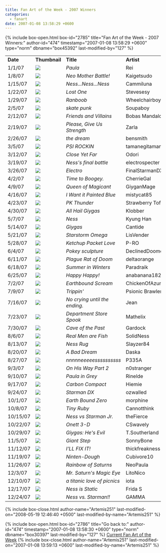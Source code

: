 ```yaml
---
title: Fan Art of the Week - 2007 Winners
categories:
  - fanart
date: 2007-01-08 13:58:29 +0600
---
```

{% include box-open.html box-id="2785" title="Fan Art of the Week - 2007 Winners:" author-id="474" timestamp="2007-01-08 13:58:29 +0600" type="norm" dbname="box45392" last-modified-by="127" %}
<table border="0">

<tr>
<td width="80"><b>Date</b></td>
<td width="100"><b>Thumbnail</b></td>
<td width="200"><b>Title</b></td>
<td width="200"><b>Artist</b></td>
</tr>

<tr>
<td width="80">1/1/07</td>
<td width="100"><a href="http://starmen.net/vote/vote.php?id=2750"><img src="http://files.fobby.net/0000/0abe/paula_ness.jpg.thumb.gif" border="0" /></a></td>
<td width="200"><i>Paula</i></td>
<td width="200">Rei</td>
</tr>

<tr>
<td width="80">1/8/07</td>
<td width="100"><a href="http://starmen.net/vote/vote.php?id=16271"><img src="http://files.fobby.net/0000/3f8f/barbot%20appeared%20copy.jpg.thumb.gif" border="0" /></a></td>
<td width="200"><i>Neo Mother Battle!</i></td>
<td width="200">Kaigetsudo</td>
</tr>

<tr>
<td width="80">1/15/07</td>
<td width="100"><a href="http://starmen.net/vote/vote.php?id=582"><img src="http://files.fobby.net/0000/0246/nessnessness_2004-07-28.jpg.thumb.gif" border="0" /></a></td>
<td width="200"><i>Ness...Ness...Ness</i></td>
<td width="200">Cammiluna</td>
</tr>

<tr>
<td width="80">1/22/07</td>
<td width="100"><a href="http://starmen.net/vote/vote.php?id=12860"><img src="http://files.fobby.net/0000/323c/lostmind.png.thumb.gif" border="0" /></a></td>
<td width="200"><i>Lost One</i></td>
<td width="200">Stevesesy</td>
</tr>

<tr>
<td width="80">1/29/07</td>
<td width="100"><a href="http://starmen.net/vote/vote.php?id=11352"><img src="http://files.fobby.net/0000/2c58/Wheelchairboy%20-%20Ranboob.jpg.thumb.gif" border="0" /></a></td>
<td width="200"><i>Ranboob</i></td>
<td width="200">Wheelchairboy</td>
</tr>

<tr>
<td width="80">2/5/07</td>
<td width="100"><a href="http://starmen.net/vote/vote.php?id=16723"><img src="http://files.fobby.net/0000/4153/skatepunkPS.jpg.thumb.gif" border="0" /></a></td>
<td width="200"><i>skate punk</i></td>
<td width="200">Soupaboy</td>
</tr>

<tr>
<td width="80">2/12/07</td>
<td width="100"><a href="http://starmen.net/vote/vote.php?id=16788"><img src="http://files.fobby.net/0000/4194/earthboundguys.jpg.thumb.gif" border="0" /></a></td>
<td width="200"><i>Friends and Villains</i></td>
<td width="200">Bobas Mandalore</td>
</tr>

<tr>
<td width="80">2/19/07</td>
<td width="100"><a href="http://starmen.net/vote/vote.php?id=16824"><img src="http://files.fobby.net/0000/41b8/Earthboundplease.JPG.thumb.gif" border="0" /></a></td>
<td width="200"><i>Please, Give Us Strength</i></td>
<td width="200">Zarla</td>
</tr>

<tr>
<td width="80">2/26/07</td>
<td width="100"><a href="http://starmen.net/vote/vote.php?id=16902"><img src="http://files.fobby.net/0000/4206/Picture2%20005.jpg.thumb.gif" border="0" /></a></td>
<td width="200"><i>the dream</i></td>
<td width="200">bensmith</td>
</tr>

<tr>
<td width="80">3/5/07</td>
<td width="100"><a href="http://starmen.net/vote/vote.php?id=16922"><img src="http://files.fobby.net/0000/421a/PSI%20Rockin.jpg.thumb.gif" border="0" /></a></td>
<td width="200"><i>PSI ROCKIN</i></td>
<td width="200">tamanegitamanegi</td>
</tr>

<tr>
<td width="80">3/12/07</td>
<td width="100"><a href="http://starmen.net/vote/vote.php?id=13093"><img src="http://files.fobby.net/0000/3325/closeyetfar.jpg.thumb.gif" border="0" /></a></td>
<td width="200"><i>Close Yet Far</i></td>
<td width="200">Odori</td>
</tr>

<tr>
<td width="80">3/19/07</td>
<td width="100"><a href="http://starmen.net/vote/vote.php?id=12782"><img src="http://files.fobby.net/0000/31ee/giygasnes.jpg.thumb.gif" border="0" /></a></td>
<td width="200"><i>Ness's final battle</i></td>
<td width="200">electrospecter</td>
</tr>

<tr>
<td width="80">3/26/07</td>
<td width="100"><a href="http://starmen.net/vote/vote.php?id=17124"><img src="http://files.fobby.net/0000/42e4/electro.jpg.thumb.gif" border="0" /></a></td>
<td width="200"><i>Electro</i></td>
<td width="200">FinalStarmanDX</td>
</tr>

<tr>
<td width="80">4/2/07</td>
<td width="100"><a href="http://starmen.net/vote/vote.php?id=15802"><img src="http://files.fobby.net/0000/3dba/boogeytent2.jpg.thumb.gif" border="0" /></a></td>
<td width="200"><i>Time to Boogey.</i></td>
<td width="200">CherrieGal</td>
</tr>

<tr>
<td width="80">4/9/07</td>
<td width="100"><a href="http://starmen.net/vote/vote.php?id=17216"><img src="http://files.fobby.net/0000/4340/Queen_Mary.jpg.thumb.gif" border="0" /></a></td>
<td width="200"><i>Queen of Magicant</i></td>
<td width="200">GiyganMage</td>
</tr>

<tr>
<td width="80">4/16/07</td>
<td width="100"><a href="http://starmen.net/vote/vote.php?id=17228"><img src="http://files.fobby.net/0000/434c/Insane%20Cultist.jpg.thumb.gif" border="0" /></a></td>
<td width="200"><i>I Want it Painted Blue</i></td>
<td width="200">mistycat85</td>
</tr>

<tr>
<td width="80">4/23/07</td>
<td width="100"><a href="http://starmen.net/vote/vote.php?id=12537"><img src="http://files.fobby.net/0000/30f9/pkthunder.png.thumb.gif" border="0" /></a></td>
<td width="200"><i>PK Thunder</i></td>
<td width="200">Strawberry Tofu</td>
</tr>

<tr>
<td width="80">4/30/07</td>
<td width="100"><a href="http://starmen.net/vote/vote.php?id=11957"><img src="http://files.fobby.net/0000/2eb5/giygasbaddies.jpg.thumb.gif" border="0" /></a></td>
<td width="200"><i>All Hail Giygas</i></td>
<td width="200">Klobber</td>
</tr>

<tr>
<td width="80">5/7/07</td>
<td width="100"><a href="http://starmen.net/vote/vote.php?id=10374"><img src="http://files.fobby.net/0000/2886/ness.jpg.thumb.gif" border="0" /></a></td>
<td width="200"><i>Ness</i></td>
<td width="200">Kyung Han</td>
</tr>

<tr>
<td width="80">5/14/07</td>
<td width="100"><a href="http://starmen.net/vote/vote.php?id=10507"><img src="http://files.fobby.net/0000/290b/Giygas.jpg.thumb.gif" border="0" /></a></td>
<td width="200"><i>Giygas</i></td>
<td width="200">Cantide</td>
</tr>

<tr>
<td width="80">5/21/07</td>
<td width="100"><a href="http://starmen.net/vote/vote.php?id=9408"><img src="http://files.fobby.net/0000/24c0/starstormomega.jpg.thumb.gif" border="0" /></a></td>
<td width="200"><i>Starstorm Omega</i></td>
<td width="200">LisVender</td>
</tr>

<tr>
<td width="80">5/28/07</td>
<td width="100"><a href="http://starmen.net/vote/vote.php?id=17495"><img src="http://files.fobby.net/0000/4457/ness-hotdog.png.thumb.gif" border="0" /></a></td>
<td width="200"><i>Ketchup Packet Love</i></td>
<td width="200">P-RO</td>
</tr>

<tr>
<td width="80">6/4/07</td>
<td width="100"><a href="http://starmen.net/vote/vote.php?id=17530"><img src="http://files.fobby.net/0000/447a/IMGP0328.JPG.thumb.gif" border="0" /></a></td>
<td width="200"><i>Pokey sculpture</i></td>
<td width="200">DeclinedDoomed</td>
</tr>

<tr>
<td width="80">6/11/07</td>
<td width="100"><a href="http://starmen.net/vote/vote.php?id=17542"><img src="http://files.fobby.net/0000/4486/Plague%20Rat.jpg.thumb.gif" border="0" /></a></td>
<td width="200"><i>Plague Rat of Doom</i></td>
<td width="200">deltaorange</td>
</tr>

<tr>
<td width="80">6/18/07</td>
<td width="100"><a href="http://starmen.net/vote/vote.php?id=17603"><img src="http://files.fobby.net/0000/44c3/Summer_in_Winters_by_Paradraik.png.thumb.gif" border="0" /></a></td>
<td width="200"><i>Summer in Winters</i></td>
<td width="200">Paradraik</td>
</tr>

<tr>
<td width="80">6/25/07</td>
<td width="100"><a href="http://starmen.net/vote/vote.php?id=17686"><img src="http://files.fobby.net/0000/4516/happyhappy.jpg.thumb.gif" border="0" /></a></td>
<td width="200"><i>Happy Happy!</i></td>
<td width="200">anabanana182</td>
</tr>

<tr>
<td width="80">7/2/07</td>
<td width="100"><a href="http://starmen.net/vote/vote.php?id=17836"><img src="http://files.fobby.net/0000/45ac/earthboundscreamS.jpg.thumb.gif" border="0" /></a></td>
<td width="200"><i>Earthbound Scream</i></td>
<td width="200">ChickenOfAzure</td>
</tr>

<tr>
<td width="80">7/9/07</td>
<td width="100"><a href="http://starmen.net/vote/vote.php?id=17927"><img src="http://files.fobby.net/0000/4607/hippie-tripsmall.jpg.thumb.gif" border="0" /></a></td>
<td width="200"><i>Trippin'</i></td>
<td width="200">Psionic Brawler</td>
</tr>

<tr>
<td width="80">7/16/07</td>
<td width="100"><a href="http://starmen.net/vote/vote.php?id=17696"><img src="http://files.fobby.net/0000/4520/ninten.png.thumb.gif" border="0" /></a></td>
<td width="200"><i>No crying until the ending.</i></td>
<td width="200">Jean</td>
</tr>

<tr>
<td width="80">7/23/07</td>
<td width="100"><a href="http://starmen.net/vote/vote.php?id=10399"><img src="http://files.fobby.net/0000/289f/dspook.jpg.thumb.gif" border="0" /></a></td>
<td width="200"><i>Department Store Spook</i></td>
<td width="200">Mathelix</td>
</tr>

<tr>
<td width="80">7/30/07</td>
<td width="100"><a href="http://starmen.net/vote/vote.php?id=17436"><img src="http://files.fobby.net/0000/441c/Cave%20of%20the%20Past.jpg.thumb.gif" border="0" /></a></td>
<td width="200"><i>Cave of the Past</i></td>
<td width="200">Gardock</td>
</tr>

<tr>
<td width="80">8/6/07</td>
<td width="100"><a href="http://starmen.net/vote/vote.php?id=18187"><img src="http://files.fobby.net/0000/470b/Manly%20Fish%20and%20his%20Brother.jpg.thumb.gif" border="0" /></a></td>
<td width="200"><i>Real Men are Fish</i></td>
<td width="200">SolidNess</td>
</tr>

<tr>
<td width="80">8/13/07</td>
<td width="100"><a href="http://starmen.net/vote/vote.php?id=18202"><img src="http://files.fobby.net/0000/471a/NessRugSmall.jpg.thumb.gif" border="0" /></a></td>
<td width="200"><i>Ness Rug</i></td>
<td width="200">Slayzer84</td>
</tr>

<tr>
<td width="80">8/20/07</td>
<td width="100"><a href="http://starmen.net/vote/vote.php?id=18259"><img src="http://files.fobby.net/0000/4753/BadDream.jpg.thumb.gif" border="0" /></a></td>
<td width="200"><i>A Bad Dream</i></td>
<td width="200">Daska</td>
</tr>

<tr>
<td width="80">8/27/07</td>
<td width="100"><a href="http://starmen.net/vote/vote.php?id=18267"><img src="http://files.fobby.net/0000/475b/ness.png.thumb.gif" border="0" /></a></td>
<td width="200"><i>nnnnneeeeessssssssss</i></td>
<td width="200">P335A</td>
</tr>

<tr>
<td width="80">9/3/07</td>
<td width="100"><a href="http://starmen.net/vote/vote.php?id=18290"><img src="http://files.fobby.net/0000/4772/EBFANsc.jpg.thumb.gif" border="0" /></a></td>
<td width="200"><i>On His Way Part 2</i></td>
<td width="200">n0stranger</td>
</tr>

<tr>
<td width="80">9/10/07</td>
<td width="100"><a href="http://starmen.net/vote/vote.php?id=18209"><img src="http://files.fobby.net/0000/4721/paulahoorah.PNG.thumb.gif" border="0" /></a></td>
<td width="200"><i>Paula in Grey</i></td>
<td width="200">Rinelde</td>
</tr>

<tr>
<td width="80">9/17/07</td>
<td width="100"><a href="http://starmen.net/vote/vote.php?id=18566"><img src="http://files.fobby.net/0000/4886/ddandcdcolorborder.jpg.thumb.gif" border="0" /></a></td>
<td width="200"><i>Carbon Compact</i></td>
<td width="200">Hiemie</td>
</tr>

<tr>
<td width="80">9/24/07</td>
<td width="100"><a href="http://starmen.net/vote/vote.php?id=17986"><img src="http://files.fobby.net/0000/4642/starmandx01_a.png.thumb.gif" border="0" /></a></td>
<td width="200"><i>Starman DX</i></td>
<td width="200">ozwalled</td>
</tr>

<tr>
<td width="80">10/1/07</td>
<td width="100"><a href="http://starmen.net/vote/vote.php?id=18609"><img src="http://files.fobby.net/0000/48b1/1169247210_1.jpg.thumb.gif" border="0" /></a></td>
<td width="200"><i>Earth Bound Zero</i></td>
<td width="200">morphine</td>
</tr>

<tr>
<td width="80">10/8/07</td>
<td width="100"><a href="http://starmen.net/vote/vote.php?id=18646"><img src="http://files.fobby.net/0000/48d6/tinyruby.PNG.thumb.gif" border="0" /></a></td>
<td width="200"><i>Tiny Ruby</i></td>
<td width="200">Cannotthink</td>
</tr>

<tr>
<td width="80">10/15/07</td>
<td width="100"><a href="http://starmen.net/vote/vote.php?id=18666"><img src="http://files.fobby.net/0000/48ea/Ness%20vs%20Starman%20Jr.png.thumb.gif" border="0" /></a></td>
<td width="200"><i>Ness vs Starman Jr.</i></td>
<td width="200">theFierce</td>
</tr>

<tr>
<td width="80">10/22/07</td>
<td width="100"><a href="http://starmen.net/vote/vote.php?id=18927"><img src="http://files.fobby.net/0000/49ef/Thumbnail.jpg.thumb.gif" border="0" /></a></td>
<td width="200"><i>Onett 3-D</i></td>
<td width="200">CSwavely</td>
</tr>

<tr>
<td width="80">10/29/07</td>
<td width="100"><a href="http://starmen.net/vote/vote.php?id=18924"><img src="http://files.fobby.net/0000/49ec/GiygasTS07.png.thumb.gif" border="0" /></a></td>
<td width="200"><i>Giygas: He's Evil</i></td>
<td width="200">T.Southerland</td>
</tr>

<tr>
<td width="80">11/5/07</td>
<td width="100"><a href="http://starmen.net/vote/vote.php?id=18939"><img src="http://files.fobby.net/0000/49fb/SonnyBone-GiantStep.jpg.thumb.gif" border="0" /></a></td>
<td width="200"><i>Giant Step</i></td>
<td width="200">SonnyBone</td>
</tr>

<tr>
<td width="80">11/12/07</td>
<td width="100"><a href="http://starmen.net/vote/vote.php?id=18900"><img src="http://files.fobby.net/0000/49d4/jeffdagenius.png.thumb.gif" border="0" /></a></td>
<td width="200"><i>I'LL FIX IT!</i></td>
<td width="200">thickfreakness</td>
</tr>

<tr>
<td width="80">11/19/07</td>
<td width="100"><a href="http://starmen.net/vote/vote.php?id=19355"><img src="http://files.fobby.net/0000/4b9b/Finished%20Cookie.PNG.thumb.gif" border="0" /></a></td>
<td width="200"><i>Ninten-Dough</i></td>
<td width="200">Cubivore10</td>
</tr>

<tr>
<td width="80">11/26/07</td>
<td width="100"><a href="http://starmen.net/vote/vote.php?id=19398"><img src="http://files.fobby.net/0000/4bc6/fanart3.jpg.thumb.gif" border="0" /></a></td>
<td width="200"><i>Rainbow of Saturns</i></td>
<td width="200">NeoPaula</td>
</tr>

<tr>
<td width="80">12/3/07</td>
<td width="100"><a href="http://starmen.net/vote/vote.php?id=19471"><img src="http://files.fobby.net/0000/4c0f/autostereosaturn_f.png.thumb.gif" border="0" /></a></td>
<td width="200"><i>Mr. Saturn's Magic Eye</i></td>
<td width="200">LitoNico</td>
</tr>

<tr>
<td width="80">12/10/07</td>
<td width="100"><a href="http://starmen.net/vote/vote.php?id=19473"><img src="http://files.fobby.net/0000/4c11/titanicloveofpicnics.png.thumb.gif" border="0" /></a></td>
<td width="200"><i>a titanic love of picnics</i></td>
<td width="200">iota</td>
</tr>

<tr>
<td width="80">12/17/07</td>
<td width="100"><a href="http://starmen.net/vote/vote.php?id=19539"><img src="http://files.fobby.net/0000/4c53/Ness%20PK%20Thundera.PNG.thumb.gif" border="0" /></a></td>
<td width="200"><i>Ness is Static</i></td>
<td width="200">Frida S</td>
</tr>

<tr>
<td width="80">12/24/07</td>
<td width="100"><a href="http://starmen.net/vote/vote.php?id=19564"><img src="http://files.fobby.net/0000/4c6c/nessstarman.jpg.thumb.gif" border="0" /></a></td>
<td width="200"><i>Ness vs. Starman!!</i></td>
<td width="200">GAMMA</td>
</tr>

</table>
{% include box-close.html author-name="Artemis251" last-modified-on="2008-05-19 12:46:40 +0500" last-modified-by-name="Artemis251" %}

{% include box-open.html box-id="2786" title="Go back to:" author-id="474" timestamp="2007-01-08 13:58:30 +0600" type="norm" dbname="box30397" last-modified-by="127" %}
<a href="http://starmen.net/fanart/fotw/">Current Fan Art of the Week</a>
{% include box-close.html author-name="Artemis251" last-modified-on="2007-01-08 13:59:13 +0600" last-modified-by-name="Artemis251" %}
